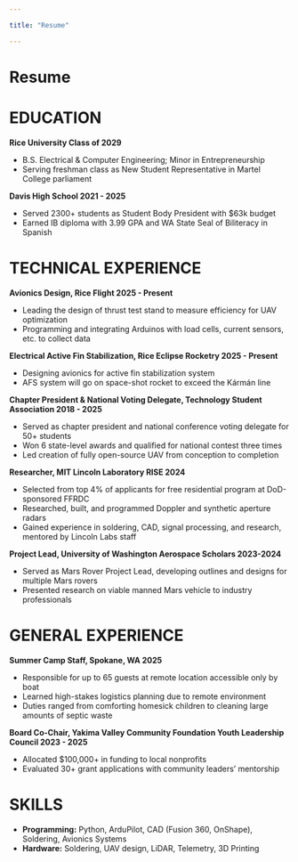 ```yaml
---

title: "Resume"

---
```

# Resume

# **EDUCATION**

**Rice University	Class of 2029**

* B.S. Electrical & Computer Engineering; Minor in Entrepreneurship
* Serving freshman class as New Student Representative in Martel College parliament

**Davis High School	2021 - 2025**

* Served 2300+ students as Student Body President with $63k budget
* Earned IB diploma with 3.99 GPA and WA State Seal of Biliteracy in Spanish

# **TECHNICAL EXPERIENCE**

**Avionics Design, Rice Flight	2025 - Present**

* Leading the design of thrust test stand to measure efficiency for UAV optimization
* Programming and integrating Arduinos with load cells, current sensors, etc. to collect data



**Electrical Active Fin Stabilization, Rice Eclipse Rocketry	2025 - Present**

* Designing avionics for active fin stabilization system
* AFS system will go on space-shot rocket to exceed the Kármán line



**Chapter President & National Voting Delegate, Technology Student Association	  2018 - 2025**

* Served as chapter president and national conference voting delegate for 50+ students
* Won 6 state-level awards and qualified for national contest three times
* Led creation of fully open-source UAV from conception to completion



**Researcher, MIT Lincoln Laboratory RISE	2024**

* Selected from top 4% of applicants for free residential program at DoD-sponsored FFRDC
* Researched, built, and programmed Doppler and synthetic aperture radars
* Gained experience in soldering, CAD, signal processing, and research, mentored by Lincoln Labs staff



**Project Lead, University of Washington Aerospace Scholars	2023-2024**

* Served as Mars Rover Project Lead, developing outlines and designs for multiple Mars rovers
* Presented research on viable manned Mars vehicle to industry professionals



# **GENERAL EXPERIENCE**

**Summer Camp Staff, Spokane, WA	  2025**

* Responsible for up to 65 guests at remote location accessible only by boat
* Learned high-stakes logistics planning due to remote environment
* Duties ranged from comforting homesick children to cleaning large amounts of septic waste

**Board Co-Chair, Yakima Valley Community Foundation Youth Leadership Council	2023 - 2025**

* Allocated $100,000+ in funding to local nonprofits
* Evaluated 30+ grant applications with community leaders’ mentorship

# **SKILLS**

* **Programming:** Python, ArduPilot, CAD (Fusion 360, OnShape), Soldering, Avionics Systems
* **Hardware:** Soldering, UAV design, LiDAR, Telemetry, 3D Printing
